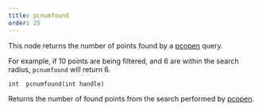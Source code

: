 ```yaml
---
title: pcnumfound
order: 25
---
```

This node returns the number of points found by a [pcopen](./pcopen "Returns a handle to a point cloud file.") query.

For example, if 10 points are being filtered, and 6 are within the
search radius, `pcnumfound` will return 6.

`int  pcnumfound(int handle)`

Returns the number of found points from the search performed by
[pcopen](./pcopen "Returns a handle to a point cloud file.").
